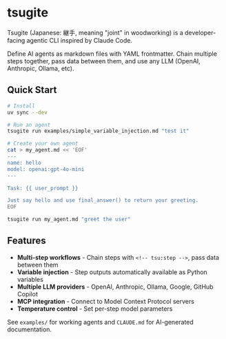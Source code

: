 # tsugite

Tsugite (Japanese: 継手, meaning "joint" in woodworking) is a developer-facing agentic CLI inspired by Claude Code.

Define AI agents as markdown files with YAML frontmatter. Chain multiple steps together, pass data between them, and use any LLM (OpenAI, Anthropic, Ollama, etc).

## Quick Start

```bash
# Install
uv sync --dev

# Run an agent
tsugite run examples/simple_variable_injection.md "test it"

# Create your own agent
cat > my_agent.md << 'EOF'
---
name: hello
model: openai:gpt-4o-mini
---

Task: {{ user_prompt }}

Just say hello and use final_answer() to return your greeting.
EOF

tsugite run my_agent.md "greet the user"
```

## Features

- **Multi-step workflows** - Chain steps with `<!-- tsu:step -->`, pass data between them
- **Variable injection** - Step outputs automatically available as Python variables
- **Multiple LLM providers** - OpenAI, Anthropic, Ollama, Google, GitHub Copilot
- **MCP integration** - Connect to Model Context Protocol servers
- **Temperature control** - Set per-step model parameters

See `examples/` for working agents and `CLAUDE.md` for AI-generated documentation.
